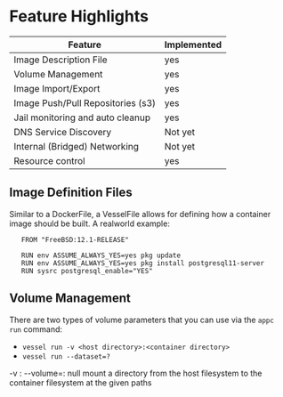 

# Feature Highlights

|Feature                                  | Implemented|
|-----------------------------------------|------------|
| Image Description File                  | yes        |
| Volume Management                       | yes        |
| Image Import/Export                     | yes        |
| Image Push/Pull Repositories (s3)       | yes        |
| Jail monitoring and auto cleanup        | yes        |
| DNS Service Discovery                   | Not yet    |
| Internal (Bridged) Networking           | Not yet    |
| Resource control                        | yes        |

## Image Definition Files

Similar to a DockerFile, a VesselFile allows for defining how a container image should be built.  A realworld example:

```
   FROM "FreeBSD:12.1-RELEASE"

   RUN env ASSUME_ALWAYS_YES=yes pkg update
   RUN env ASSUME_ALWAYS_YES=yes pkg install postgresql11-server
   RUN sysrc postgresql_enable="YES"
```

## Volume Management
There are two types of volume parameters that you can use via the `appc run` command:

* `vessel run -v <host directory>:<container directory>`
* `vessel run --dataset=?`

-v <host directory>:<container directory> --volume=<host directory>:<container directory>
   null mount a directory from the host filesystem to the container filesystem at the given paths

